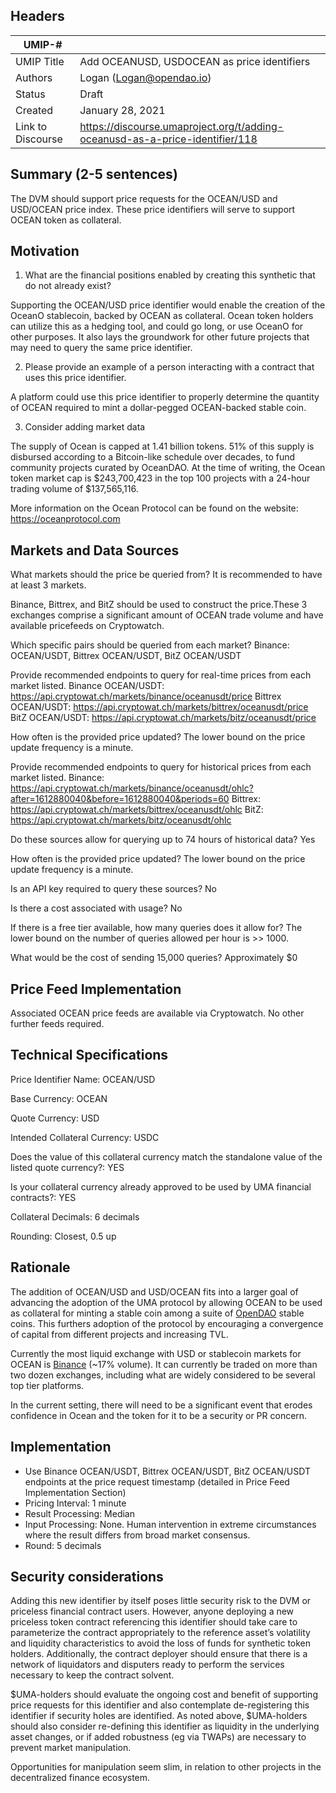 ## Headers
| UMIP-#    |                                                                                                                                          |
|------------|------------------------------------------------------------------------------------------------------------------------------------------|
| UMIP Title | Add OCEANUSD, USDOCEAN as price identifiers              |
| Authors    | Logan (Logan@opendao.io)|
| Status     | Draft                                                                                                                                 |
| Created    | January 28, 2021                                                                                                                           |
| Link to Discourse    | https://discourse.umaproject.org/t/adding-oceanusd-as-a-price-identifier/118                                                     |

## Summary (2-5 sentences)
The DVM should support price requests for the OCEAN/USD and USD/OCEAN price index. These price identifiers will serve to support OCEAN token as collateral.


## Motivation
1. What are the financial positions enabled by creating this synthetic that do not already exist?

Supporting the OCEAN/USD price identifier would enable the creation of the OceanO stablecoin, backed by OCEAN as collateral. Ocean token holders can utilize this as a hedging tool, and could go long, or use OceanO for other purposes. It also lays the groundwork for other future projects that may need to query the same price identifier. 

2. Please provide an example of a person interacting with a contract that uses this price identifier.

A platform could use this price identifier to properly determine the quantity of OCEAN required to mint a dollar-pegged OCEAN-backed stable coin. 

3. Consider adding market data

The supply of Ocean is capped at 1.41 billion tokens. 51% of this supply is disbursed according to a Bitcoin-like schedule over decades, to fund community projects curated by OceanDAO. At the time of writing, the Ocean token market cap is $243,700,423 in the top 100 projects with a 24-hour trading volume of $137,565,116. 

More information on the Ocean Protocol can be found on the website: https://oceanprotocol.com

## Markets and Data Sources

What markets should the price be queried from? It is recommended to have at least 3 markets.

Binance, Bittrex, and BitZ should be used to construct the price.These 3 exchanges comprise a significant amount of OCEAN trade volume and have available pricefeeds on Cryptowatch. 


Which specific pairs should be queried from each market?
Binance: OCEAN/USDT, Bittrex OCEAN/USDT, BitZ OCEAN/USDT


Provide recommended endpoints to query for real-time prices from each market listed.
Binance OCEAN/USDT: https://api.cryptowat.ch/markets/binance/oceanusdt/price
Bittrex OCEAN/USDT: https://api.cryptowat.ch/markets/bittrex/oceanusdt/price
BitZ OCEAN/USDT: https://api.cryptowat.ch/markets/bitz/oceanusdt/price

How often is the provided price updated?
The lower bound on the price update frequency is a minute.

Provide recommended endpoints to query for historical prices from each market listed.
Binance: https://api.cryptowat.ch/markets/binance/oceanusdt/ohlc?after=1612880040&before=1612880040&periods=60
Bittrex: https://api.cryptowat.ch/markets/bittrex/oceanusdt/ohlc
BitZ: https://api.cryptowat.ch/markets/bitz/oceanusdt/ohlc

Do these sources allow for querying up to 74 hours of historical data?
Yes

How often is the provided price updated?
The lower bound on the price update frequency is a minute.

Is an API key required to query these sources?
No

Is there a cost associated with usage?
No

If there is a free tier available, how many queries does it allow for?
The lower bound on the number of queries allowed per hour is >> 1000.

What would be the cost of sending 15,000 queries?
Approximately $0


## Price Feed Implementation
Associated OCEAN price feeds are available via Cryptowatch.  No other further feeds required.



## Technical Specifications
Price Identifier Name: OCEAN/USD

Base Currency: OCEAN

Quote Currency: USD

Intended Collateral Currency: USDC

Does the value of this collateral currency match the standalone value of the listed quote currency?: YES

Is your collateral currency already approved to be used by UMA financial contracts?: YES

Collateral Decimals: 6 decimals

Rounding: Closest, 0.5 up


## Rationale

The addition of OCEAN/USD  and USD/OCEAN fits into a larger goal of advancing the adoption of the UMA protocol by allowing OCEAN to be used as collateral for minting a stable coin among a suite of [OpenDAO](https://opendao.io) stable coins. This furthers adoption of the protocol by encouraging a convergence of capital from different projects and increasing TVL.

Currently the most liquid exchange with USD or stablecoin markets for OCEAN is [Binance](https://www.binance.com/en/trade/OCEAN_USDT) (~17% volume). It can currently be traded on more than two dozen exchanges, including what are widely considered to be several top tier platforms.

In the current setting, there will need to be a significant event that erodes confidence in Ocean and the token for it to be a security or PR concern. 


## Implementation

- Use Binance OCEAN/USDT, Bittrex OCEAN/USDT, BitZ OCEAN/USDT endpoints at the price request timestamp (detailed in Price Feed Implementation Section)
- Pricing Interval: 1 minute
- Result Processing: Median
- Input Processing: None. Human intervention in extreme circumstances where the result differs from broad market consensus.
- Round: 5 decimals



## Security considerations

Adding this new identifier by itself poses little security risk to the DVM or priceless financial contract users. However, anyone deploying a new priceless token contract referencing this identifier should take care to parameterize the contract appropriately to the reference asset’s volatility and liquidity characteristics to avoid the loss of funds for synthetic token holders. Additionally, the contract deployer should ensure that there is a network of liquidators and disputers ready to perform the services necessary to keep the contract solvent.

$UMA-holders should evaluate the ongoing cost and benefit of supporting price requests for this identifier and also contemplate de-registering this identifier if security holes are identified. As noted above, $UMA-holders should also consider re-defining this identifier as liquidity in the underlying asset changes, or if added robustness (eg via TWAPs) are necessary to prevent market manipulation.

Opportunities for manipulation seem slim, in relation to other projects in the decentralized finance ecosystem. 



